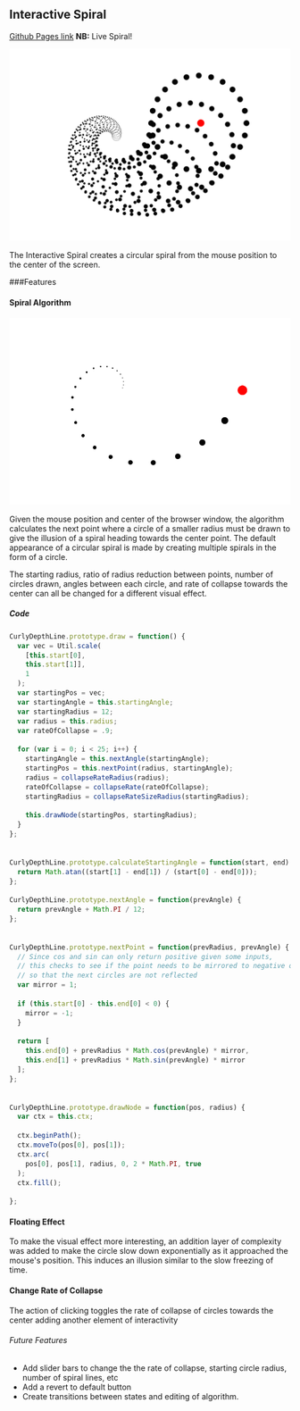 ## Interactive Spiral

[Github Pages link][github-pages] **NB:** Live Spiral!

[github-pages]: http://gregferg.github.io/interactive_spiral/

![circle_spiral](./readme_photos/circle_spiral.png)

The Interactive Spiral creates a circular spiral from the mouse position to the center of the screen.

###Features

#### Spiral Algorithm

![basic_spiral](./readme_photos/basic_spiral.png)


Given the mouse position and center of the browser window, the algorithm calculates the next point where a circle of a smaller radius must be drawn to give the illusion of a spiral heading towards the center point. The default appearance of a circular spiral is made by creating multiple spirals in the form of a circle.

The starting radius, ratio of radius reduction between points, number of circles drawn, angles between each circle, and rate of collapse towards the center can all be changed for a different visual effect.

##### Code

```javascript
CurlyDepthLine.prototype.draw = function() {
  var vec = Util.scale(
    [this.start[0],
    this.start[1]],
    1
  );
  var startingPos = vec;
  var startingAngle = this.startingAngle;
  var startingRadius = 12;
  var radius = this.radius;
  var rateOfCollapse = .9;

  for (var i = 0; i < 25; i++) {
    startingAngle = this.nextAngle(startingAngle);
    startingPos = this.nextPoint(radius, startingAngle);
    radius = collapseRateRadius(radius);
    rateOfCollapse = collapseRate(rateOfCollapse);
    startingRadius = collapseRateSizeRadius(startingRadius);

    this.drawNode(startingPos, startingRadius);
  }
};


CurlyDepthLine.prototype.calculateStartingAngle = function(start, end) {
  return Math.atan((start[1] - end[1]) / (start[0] - end[0]));
};

CurlyDepthLine.prototype.nextAngle = function(prevAngle) {
  return prevAngle + Math.PI / 12;
};


CurlyDepthLine.prototype.nextPoint = function(prevRadius, prevAngle) {
  // Since cos and sin can only return positive given some inputs,
  // this checks to see if the point needs to be mirrored to negative or not
  // so that the next circles are not reflected
  var mirror = 1;

  if (this.start[0] - this.end[0] < 0) {
    mirror = -1;
  }

  return [
    this.end[0] + prevRadius * Math.cos(prevAngle) * mirror,
    this.end[1] + prevRadius * Math.sin(prevAngle) * mirror
  ];
};


CurlyDepthLine.prototype.drawNode = function(pos, radius) {
  var ctx = this.ctx;

  ctx.beginPath();
  ctx.moveTo(pos[0], pos[1]);
  ctx.arc(
    pos[0], pos[1], radius, 0, 2 * Math.PI, true
  );
  ctx.fill();

};

```


#### Floating Effect

To make the visual effect more interesting, an addition layer of complexity was added to make the circle slow down exponentially as it approached the mouse's position. This induces an illusion similar to the slow freezing of time.


#### Change Rate of Collapse

The action of clicking toggles the rate of collapse of circles towards the center adding another element of interactivity


###### Future Features

* Add slider bars to change the the rate of collapse, starting circle radius, number of spiral lines, etc
* Add a revert to default button
* Create transitions between states and editing of algorithm.
